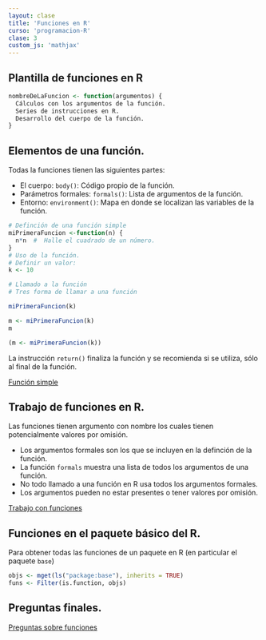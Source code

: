 ```yaml
---
layout: clase
title: 'Funciones en R'
curso: 'programacion-R'
clase: 3
custom_js: 'mathjax'
---
```


## Plantilla de funciones en R

``` r
nombreDeLaFuncion <- function(argumentos) {
  Cálculos con los argumentos de la función.
  Series de instrucciones en R.
  Desarrollo del cuerpo de la función.
}
```

## Elementos de una función.

Todas la funciones tienen las siguientes partes:

  - El cuerpo: `body()`: Código propio de la función.
  - Parámetros formales: `formals()`: Lista de argumentos de la función.
  - Entorno: `environment()`: Mapa en donde se localizan
    las variables de la función.

``` r
# Definción de una función simple
miPrimeraFuncion <-function(n) {
  n*n  #  Halle el cuadrado de un número.
}
# Uso de la función.
# Definir un valor:
k <- 10

# Llamado a la función
# Tres forma de llamar a una función

miPrimeraFuncion(k)

m <- miPrimeraFuncion(k)
m

(m <- miPrimeraFuncion(k))
```

La instrucción `return()` finaliza la función y se recomienda si se
utiliza, sólo al final de la función.

[Función simple](06funciones01.html)

## Trabajo de funciones en R.

Las funciones tienen argumento con nombre los cuales
tienen potencialmente valores por omisión.

- Los argumentos formales son los que se incluyen en la definción de la función.
- La función `formals` muestra una lista de todos los argumentos de una función.
- No todo llamado a una función en R usa todos los argumentos formales.
- Los argumentos pueden no estar presentes o tener valores por omisión.


[Trabajo con funciones](06funciones02.html)

## Funciones en el paquete básico del R.

Para obtener todas las funciones de un paquete en R (en particular el paquete
  `base`)

``` r
objs <- mget(ls("package:base"), inherits = TRUE)
funs <- Filter(is.function, objs)
```

## Preguntas finales.

[Preguntas sobre funciones](06funciones03.html)
